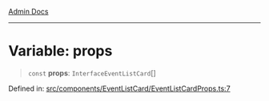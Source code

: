 [Admin Docs](/)

***

# Variable: props

> `const` **props**: `InterfaceEventListCard`[]

Defined in: [src/components/EventListCard/EventListCardProps.ts:7](https://github.com/PalisadoesFoundation/talawa-admin/blob/main/src/components/EventListCard/EventListCardProps.ts#L7)
